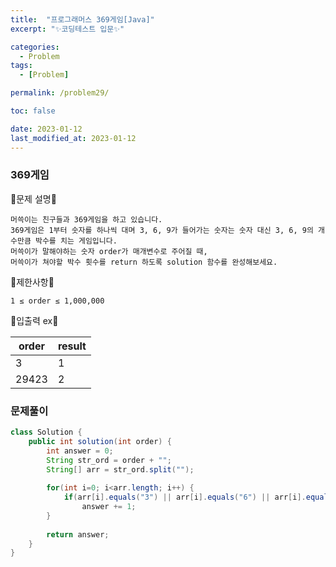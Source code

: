 ```yaml
---
title:  "프로그래머스 369게임[Java]"
excerpt: "✨코딩테스트 입문✨"

categories:
  - Problem
tags:
  - [Problem]

permalink: /problem29/

toc: false

date: 2023-01-12
last_modified_at: 2023-01-12
---
```

### 369게임

💫문제 설명💫

```
머쓱이는 친구들과 369게임을 하고 있습니다.
369게임은 1부터 숫자를 하나씩 대며 3, 6, 9가 들어가는 숫자는 숫자 대신 3, 6, 9의 개수만큼 박수를 치는 게임입니다.
머쓱이가 말해야하는 숫자 order가 매개변수로 주어질 때,
머쓱이가 쳐야할 박수 횟수를 return 하도록 solution 함수를 완성해보세요.
```

💫제한사항💫

```
1 ≤ order ≤ 1,000,000
```

💫입출력 ex💫

|order|result|
|------|---|
|3|1|
|29423|2|

### 문제풀이

```java
class Solution {
    public int solution(int order) {
        int answer = 0;
        String str_ord = order + "";
        String[] arr = str_ord.split("");
        
        for(int i=0; i<arr.length; i++) {
            if(arr[i].equals("3") || arr[i].equals("6") || arr[i].equals("9"))
                answer += 1;
        }
        
        return answer;
    }
}
```
